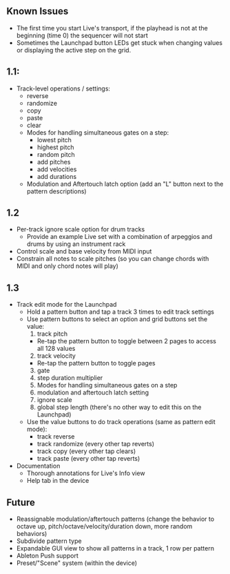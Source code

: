 ## Known Issues
- The first time you start Live's transport, if the playhead is not at the beginning (time 0) the sequencer will not start
- Sometimes the Launchpad button LEDs get stuck when changing values or displaying the active step on the grid.

## 1.1:
- Track-level operations / settings:
  - reverse
  - randomize
  - copy
  - paste
  - clear
  - Modes for handling simultaneous gates on a step:
    - lowest pitch
    - highest pitch
    - random pitch
    - add pitches
    - add velocities
    - add durations
  - Modulation and Aftertouch latch option (add an "L" button next to the pattern descriptions)

## 1.2
- Per-track ignore scale option for drum tracks
  - Provide an example Live set with a combination of arpeggios and drums by using an instrument rack
- Control scale and base velocity from MIDI input
- Constrain all notes to scale pitches (so you can change chords with MIDI and only chord notes will play)

## 1.3
- Track edit mode for the Launchpad
  - Hold a pattern button and tap a track 3 times to edit track settings
  - Use pattern buttons to select an option and grid buttons set the value:
    1. track pitch
      - Re-tap the pattern button to toggle between 2 pages to access all 128 values
    2. track velocity
      - Re-tap the pattern button to toggle pages
    3. gate
    4. step duration multiplier
    5. Modes for handling simultaneous gates on a step
    6. modulation and aftertouch latch setting
    7. ignore scale
    8. global step length (there's no other way to edit this on the Launchpad)
  - Use the value buttons to do track operations (same as pattern edit mode):
    - track reverse
    - track randomize (every other tap reverts)
    - track copy (every other tap clears)
    - track paste  (every other tap reverts)
- Documentation
  - Thorough annotations for Live's Info view
  - Help tab in the device

## Future
- Reassignable modulation/aftertouch patterns (change the behavior to octave up, pitch/octave/velocity/duration down, more random behaviors)
- Subdivide pattern type
- Expandable GUI view to show all patterns in a track, 1 row per pattern
- Ableton Push support
- Preset/"Scene" system (within the device)
